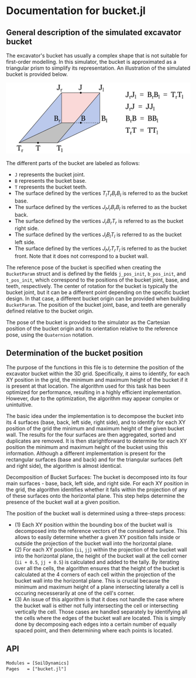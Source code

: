 # Documentation for bucket.jl

## General description of the simulated excavator bucket
The excavator's bucket has usually a complex shape that is not suitable for first-order modelling.
In this simulator, the bucket is approximated as a triangular prism to simplify its representation.
An illustration of the simulated bucket is provided below.

![Approxiamted bucket](../assets/bucket.png "Approximated bucket")

The different parts of the bucket are labeled as follows:
- `J` represents the bucket joint.
- `B` represents the bucket base.
- `T` represents the bucket teeth.
- The surface defined by the vertices $T_lT_rB_rB_l$ is referred to as the bucket base.
- The surface defined by the vertices $J_lJ_rB_rB_l$ is referred to as the bucket back.
- The surface defined by the vertices $J_rB_rT_r$ is referred to as the bucket right side.
- The surface defined by the vertices $J_lB_lT_l$ is referred to as the bucket left side.
- The surface defined by the vertices $J_lJ_rT_rT_l$ is referred to as the bucket front. Note that it does not correspond to a bucket wall.

The reference pose of the bucket is specified when creating the `BucketParam` struct and is defined by the fields `j_pos_init`, `b_pos_init`, and `t_pos_init`, which correspond to the positions of the bucket joint, base, and teeth, respectively.
The center of rotation for the bucket is typically the bucket joint, but it can be a different point depending on the specific bucket design.
In that case, a different bucket origin can be provided when building `BucketParam`.
The position of the bucket joint, base, and teeth are generally defined relative to the bucket origin.

The pose of the bucket is provided to the simulator as the Cartesian position of the bucket origin and its orientation relative to the reference pose, using the `Quaternion` notation.

## Determination of the bucket position
The purpose of the functions in this file is to determine the position of the excavator bucket within the 3D grid.
Specifically, it aims to identify, for each XY position in the grid, the minimum and maximum height of the bucket if it is present at that location.
The algorithm used for this task has been optimized for performance, resulting in a highly efficient implementation.
However, due to the optimization, the algorithm may appear complex or unintuitive.

The basic idea under the implementation is to decompose the bucket into its 4 surfaces (base, back, left side, right side), and to identify for each XY position of the grid the minimum and maximum height of the given bucket wall.
The results for the four surfaces are then aggregated, sorted and duplicates are removed.
It is then starightforward to determine for each XY position the minimum and maximum height of the bucket using this information.
Although a different implementation is present for the rectangular surfaces (base and back) and for the triangular surfaces (left and right side), the algorithm is almost identical.

Decomposition of Bucket Surfaces: The bucket is decomposed into its four main surfaces - base, back, left side, and right side. For each XY position in the grid, the algorithm identifies whether it falls within the projection of any of these surfaces onto the horizontal plane. This step helps determine the presence of the bucket wall at a given position.

The position of the bucket wall is determined using a three-steps process:
- (1) Each XY position within the bounding box of the bucket wall is decomposed into the reference vectors of the considered surface.
  This allows to easily determine whether a given XY position falls inside or outside the projection of the bucket wall into the horizontal plane.
- (2) For each XY position (`ii`, `jj`) within the projection of the bucket wall into the horizontal plane, the height of the bucket wall at the cell corner (`ii + 0.5`, `jj + 0.5`) is calculated and added to the tally.
  By iterating over all the cells, the algorithm ensures that the height of the bucket is calculated at the 4 corners of each cell within the projection of the bucket wall into the horizontal plane.
  This is crucial because the minimum and maximum height of a plane intersecting laterally a cell is occuring necesserarily at one of the cell's corner.
- (3) An issue of this algorithm is that it does not handle the case where the bucket wall is either not fully intersecting the cell or intersecting vertically the cell.
  Those cases are handled separately by identifying all the cells where the edges of the bucket wall are located. This is simply done by decomposing each edges into a certain number of equally spaced point, and then determining where each points is located.

## API
```@autodocs
Modules = [SoilDynamics]
Pages   = ["bucket.jl"]
```
